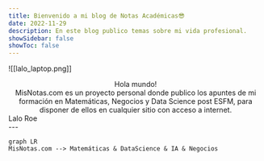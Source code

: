 ```yaml
---
title: Bienvenido a mi blog de Notas Académicas😎
date: 2022-11-29
description: En este blog publico temas sobre mi vida profesional.
showSidebar: false
showToc: false
---
```



  <meta charset="utf-8">
  <meta name="viewport" content="width=device-width, initial-scale=1">
  <title>MisNotas.com</title>
  <link rel="stylesheet" media="all" href="style.css" />


![[lalo_laptop.png]]
<center>
<div className="text-green-500"> Hola mundo!</div>
</center>

<center>
<div className="text-green-500"> MisNotas.com es un proyecto personal donde publico los apuntes de mi formación en Matemáticas, Negocios y Data Science post ESFM, para disponer de ellos en cualquier sitio con acceso a internet.</div>
</center>
<right>
<div className="text-green-500"> Lalo Roe</div>
</right>
---


```mermaid
graph LR 
MisNotas.com --> Matemáticas & DataScience & IA & Negocios 
```
